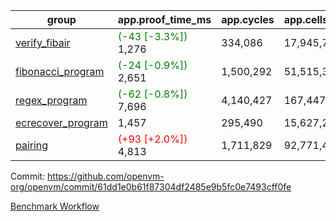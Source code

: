 | group | app.proof_time_ms | app.cycles | app.cells_used | leaf.proof_time_ms | leaf.cycles | leaf.cells_used |
| -- | -- | -- | -- | -- | -- | -- |
| [verify_fibair](https://github.com/openvm-org/openvm/blob/benchmark-results/benchmarks-pr/1507/verify_fibair-61dd1e0b61f87304df2485e9b5fc0e7493cff0fe.md) |<span style='color: green'>(-43 [-3.3%])</span> 1,276 |  334,086 |  17,945,774 |- | - | - |
| [fibonacci_program](https://github.com/openvm-org/openvm/blob/benchmark-results/benchmarks-pr/1507/fibonacci-61dd1e0b61f87304df2485e9b5fc0e7493cff0fe.md) |<span style='color: green'>(-24 [-0.9%])</span> 2,651 |  1,500,292 |  51,515,344 |- | - | - |
| [regex_program](https://github.com/openvm-org/openvm/blob/benchmark-results/benchmarks-pr/1507/regex-61dd1e0b61f87304df2485e9b5fc0e7493cff0fe.md) |<span style='color: green'>(-62 [-0.8%])</span> 7,696 |  4,140,427 |  167,447,871 |- | - | - |
| [ecrecover_program](https://github.com/openvm-org/openvm/blob/benchmark-results/benchmarks-pr/1507/ecrecover-61dd1e0b61f87304df2485e9b5fc0e7493cff0fe.md) | 1,457 |  295,490 |  15,627,255 |- | - | - |
| [pairing](https://github.com/openvm-org/openvm/blob/benchmark-results/benchmarks-pr/1507/pairing-61dd1e0b61f87304df2485e9b5fc0e7493cff0fe.md) |<span style='color: red'>(+93 [+2.0%])</span> 4,813 |  1,711,829 |  92,771,449 |- | - | - |


Commit: https://github.com/openvm-org/openvm/commit/61dd1e0b61f87304df2485e9b5fc0e7493cff0fe

[Benchmark Workflow](https://github.com/openvm-org/openvm/actions/runs/14067505574)
